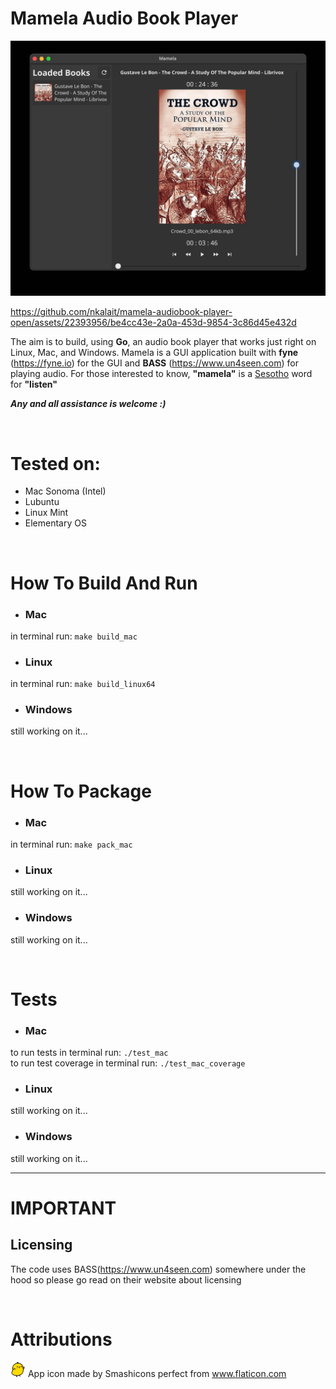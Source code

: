 # Mamela Audio Book Player
![example image](https://github.com/nkalait/mamela-audiobook-player/blob/main/image.jpg?raw=true)



https://github.com/nkalait/mamela-audiobook-player-open/assets/22393956/be4cc43e-2a0a-453d-9854-3c86d45e432d



The aim is to build, using **Go**, an audio book player that works just right on Linux, Mac, and Windows. Mamela is a GUI application built with **fyne** (https://fyne.io) for the GUI and **BASS** (https://www.un4seen.com)  for playing audio. For those interested to know, **"mamela"** is a [Sesotho](https://en.wikipedia.org/wiki/Sotho_language) word for **"listen"**

***Any and all assistance is welcome :)*** 

&nbsp;

# Tested on:
* Mac Sonoma (Intel)
* Lubuntu
* Linux Mint
* Elementary OS

&nbsp;

# How To Build And Run

* ### Mac
in terminal run: ```make build_mac```

* ### Linux
in terminal run: ```make build_linux64```

* ### Windows
still working on it...

&nbsp;

# How To Package

* ### Mac
in terminal run: ```make pack_mac```

* ### Linux
still working on it...

* ### Windows
still working on it...

&nbsp;

# Tests

* ### Mac
to run tests in terminal run: ```./test_mac``` <br />
to run test coverage in terminal run: ```./test_mac_coverage```

* ### Linux
still working on it...

* ### Windows
still working on it...

***
# IMPORTANT
## Licensing
The code uses BASS(https://www.un4seen.com) somewhere under the hood so please go read on their website about licensing

&nbsp;

# Attributions
<img alt="app icon" src="https://github.com/nkalait/mamela-audiobook-player/blob/main/Icon.png?raw=true" width="24" height="24"> App icon made by Smashicons perfect from www.flaticon.com
